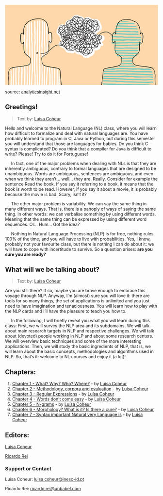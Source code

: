 <p align="center">
<img align="center" src="images/NLP13-1024x536.jpg" width="600">
<figcaption> source: <a href="https://www.analyticsinsight.net/why-the-future-is-bright-for-natural-language-processing/">analyticsinsight.net</a> </figcaption>
</p>

## Greetings!

> Text by: [Luísa Coheur](authors.md)

Hello and welcome to the Natural Language (NL) class, where you will learn how difficult to formalize and deal with natural languages are. You have probably learned to program in C, Java or Python, but during this semester you will understand that those are languages for babies. Do you think C syntax is complicated? Do you think that a compiler for Java is difficult to write? Please! Try to do it for Portuguese! 

&nbsp;&nbsp;&nbsp;&nbsp;&nbsp;In fact, one of the major problems when dealing with NLs is that they are inherently ambiguous, contrary to formal languages that are designed to be unambiguous. Words are ambiguous, sentences are ambiguous, and even when we think they aren’t... well... they are. Really. Consider for example the sentence Read the book. If you say it referring to a book, it means that the book is worth to be read. However, if you say it about a movie, it is probably because the movie is bad. Scary, isn’t it? 

&nbsp;&nbsp;&nbsp;&nbsp;&nbsp;The other major problem is variability. We can say the same thing in many different ways. That is, there is a panoply of ways of saying the same thing. In other words: we can verbalise something by using different words. Meaning that the same thing can be expressed by using different word sequences. Or... Hum... Got the idea?

&nbsp;&nbsp;&nbsp;&nbsp;&nbsp;Nothing in Natural Language Processing (NLP) is for free, nothing rules 100% of the time, and you will have to live with probabilities. Yes, I know, probably not your favourite class, but there is nothing I can do about it: we will have to cope with incertitude to survive. So a question arises: **are you sure you are ready?**

## What will we be talking about?

> Text by: [Luísa Coheur](authors.md)

Are you still there? If so, maybe you are brave enough to embrace this voyage through NLP. Anyway, I’m (almost) sure you will love it: there are tools for so many things, the set of applications is unlimited and you just need to have imagination and tenaciousness. You will learn how to play with the NLP cards and I’ll have the pleasure to teach you how to.

&nbsp;&nbsp;&nbsp;&nbsp;&nbsp;In the following, I will briefly reveal you what you will learn during this class: First, we will survey the NLP area and its subdomains. We will talk about main research targets in NLP and respective challenges. We will talk about (devoted) people working in NLP and about some research centers. We will overview basic techniques and some of the more interesting applications. Then, we will study the basic ingredients of NLP, that is, we will learn about the basic concepts, methodologies and algorithms used in NLP. So, that’s it: welcome to NL courses and enjoy it (a lot)!


## Chapters:
1. [Chapter 1 - What? Why? Who? Where?](chapters/chap_1.md) - by [Luísa Coheur](authors.md)
2. [Chapter 2 - Methodology, corpora and evaluation](chapters/chap_2.md) - by [Luísa Coheur](authors.md)
3. [Chapter 3 - Regular Expressions](chapters/chap_3.md) - by [Luísa Coheur](authors.md)
4. [Chapter 4 - Words don’t come easy](chapters/chap_4.md) - by [Luísa Coheur](authors.md)
5. [Chapter 5 - N-grams](chapters/chap_5.md) - by [Luísa Coheur](authors.md)
5. [Chapter 6 - Morphology? What is it? Is there a cure?](chapters/chap_6.md) - by [Luísa Coheur](authors.md)
5. [Chapter 7 - Syntax important Natural very Language is](chapters/chap_7.md) - by [Luísa Coheur](authors.md)


## Editors:

<a href="./authors.html#Luisa">Luísa Coheur</a>

<a href="./authors.html#ricardo">Ricardo Rei</a>

### Support or Contact

Luísa Coheur: <a href = "mailto: luisa.coheur@inesc-id.pt">luisa.coheur@inesc-id.pt</a> 

Ricardo Rei: <a href = "mailto: ricardo.rei@unbabel.com">ricardo.rei@unbabel.com</a>
